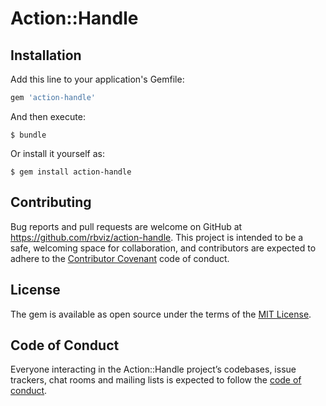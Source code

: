 # Action::Handle

## Installation

Add this line to your application's Gemfile:

```ruby
gem 'action-handle'
```

And then execute:

    $ bundle

Or install it yourself as:

    $ gem install action-handle

## Contributing

Bug reports and pull requests are welcome on GitHub at https://github.com/rbviz/action-handle. This project is intended to be a safe, welcoming space for collaboration, and contributors are expected to adhere to the [Contributor Covenant](http://contributor-covenant.org) code of conduct.

## License

The gem is available as open source under the terms of the [MIT License](https://opensource.org/licenses/MIT).

## Code of Conduct

Everyone interacting in the Action::Handle project’s codebases, issue trackers, chat rooms and mailing lists is expected to follow the [code of conduct](https://github.com/[USERNAME]/action-handle/blob/master/CODE_OF_CONDUCT.md).
